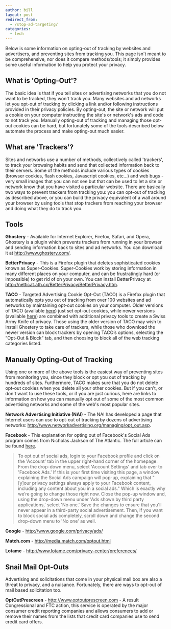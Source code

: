 ```yaml
---
author: bill
layout: post
redirect_from:
  - /stop-ad-targeting/
categories:
  - tech
---
```



Below is some information on opting-out of tracking by websites and
advertisers, and preventing sites from tracking you. This page isn't meant to
be comprehensive, nor does it compare methods/tools; it simply provides some
useful information to help you protect your privacy.

## What is 'Opting-Out'?

The basic idea is that if you tell sites or advertising networks that you do
not want to be tracked, they won't track you. Many websites and ad networks let
you opt-out of tracking by clicking a link and/or following instructions
provided in their privacy policies. By opting-out, the site or network will put
a cookie on your computer instructing the site's or network's ads and code to
not track you. Manually opting-out of tracking and managing those opt-out
cookies can be hard, but fortunately some of the tools described below automate
the process and make opting-out much easier.

## What are 'Trackers'?

Sites and networks use a number of methods, collectively called 'trackers', to
track your browsing habits and send that collected information back to their
servers. Some of the methods include various types of cookies (browser cookies,
flash cookies, Javascript cookies, etc...) and web bugs - very small images
that you can not see but that can be used to let a site or network know that
you have visited a particular website. There are basically two ways to prevent
trackers from tracking you: you can opt-out of tracking as described above, or
you can build the privacy equivalent of a wall around your browser by using
tools that stop trackers from reaching your browser and doing what they do to
track you.

## Tools

**Ghostery** - Available for Internet Explorer, Firefox, Safari, and Opera,
Ghostery is a plugin which prevents trackers from running in your browser and
sending information back to sites and ad networks. You can download it at
<http://www.ghostery.com/>.

**BetterPrivacy** - This is a Firefox plugin that deletes sophisticated cookies
known as Super-Cookies. Super-Cookies work by storing information in many
different places on your computer, and can be frustratingly hard (or
impossible) to get rid of on your own. You can install BetterPrivacy at
<http://netticat.ath.cx/BetterPrivacy/BetterPrivacy.htm>.

**TACO** - Targeted Advertising Cookie Opt-Out (TACO) is a Firefox plugin that
automatically opts you out of tracking from over 100 websites and ad networks
by maintaining opt-out cookies on your computer. Older versions of TACO
(available [here][1]) just set opt-out cookies, while newer versions (available
[here][2]) are combined with additional privacy tools to create a Swiss Army 
Knife of privacy. Those using the older version of TACO may wish to install
Ghostery to take care of trackers, while those who download the newer version
can block trackers by opening TACO’s options, selecting the “Opt-Out & Block”
tab, and then choosing to block all of the web tracking categories listed.

## Manually Opting-Out of Tracking

Using one or more of the above tools is the easiest way of preventing sites
from monitoring you, since they block or opt you out of tracking by hundreds of
sites. Furthermore, TACO makes sure that you do not delete opt-out cookies when
you delete all your other cookies. But if you can't, or don't want to use these
tools, or if you are just curious, here are links to information on how you can
manually opt out of some of the most common advertising networks and some of
the web's most popular sites.

**Network Advertising Initiative (NAI)** - The NAI has developed a page that
Internet users can use to opt-out of  tracking by dozens of advertising
networks: <http://www.networkadvertising.org/managing/opt_out.asp>.

**Facebook** - This explanation for opting out of Facebook's Social Ads program
comes from Nicholas Jackson of The Atlantic. The full article can be found
[here][3].

> To opt out of social ads, login to your Facebook profile and click on the
> 'Account' tab in the upper right-hand corner of the homepage. From the
> drop-down menu, select 'Account Settings' and tab over to 'Facebook Ads.' If
> this is your first time visiting this page, a window explaining the Social
> Ads campaign will pop-up, explaining that "[y]our privacy settings always
> apply to your Facebook content, including any content about you in a social
> ads." Which is exactly why we’re going to change those right now. Close the
> pop-up window and, using the drop-down menu under 'Ads shown by third party
> applications,' select 'No one.' Save the changes to ensure that you'll never
> appear in a third-party social advertisement. Then, if you want to block
> social ads completely, scroll down and change the second drop-down menu to
> 'No one' as well.

**Google** - <http://www.google.com/privacy/ads/>

**Match.com** - <http://media.match.com/optout.html>

**Lotame** - <http://www.lotame.com/privacy-center/preferences/>

## Snail Mail Opt-Outs

Advertising and solicitations that come in your physical mail box are also a
threat to privacy, and a nuisance. Fortunately, there are ways to opt-out of
mail based solicitation too.

**OptOutPrescreen** - <http://www.optoutprescreen.com> - A result Congressional and
FTC action, this service is operated by the major consumer credit reporting
companies and allows consumers to add or remove their names from the lists that
credit card companies use to send credit card offers.

 [1]: http://www.abine.com/downloads.php
 [2]: http://www.abine.com/preview/taco.php
 [3]: http://www.theatlantic.com/technology/archive/2011/03/opting-out-of-facebooks-creepy-social-ads-campaign/72953/
